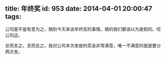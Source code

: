 title: 年终奖
id: 953
date: 2014-04-01 20:00:47
tags:
---

公司是不是有意为之，搞到今天来谈年终奖的事情。搞的我们都误以为是假的。哎公司这。

总而言之，言而总之，我对公司本次发放的奖金非常满意，唯一不满意的就是要分两次发。

&nbsp;